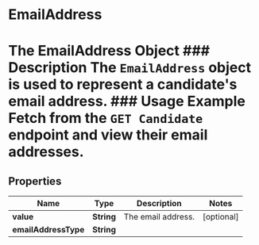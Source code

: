 

# EmailAddress

# The EmailAddress Object ### Description The `EmailAddress` object is used to represent a candidate's email address.  ### Usage Example Fetch from the `GET Candidate` endpoint and view their email addresses.

## Properties

Name | Type | Description | Notes
------------ | ------------- | ------------- | -------------
**value** | **String** | The email address. |  [optional]
**emailAddressType** | **String** |  | 



